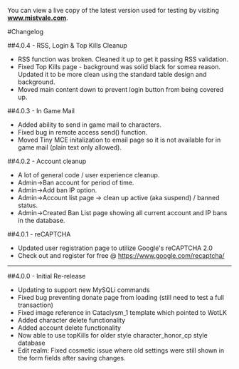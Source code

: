 You can view a live copy of the latest version used for testing by visiting **www.mistvale.com**.

#Changelog

##4.0.4 - RSS, Login & Top Kills Cleanup
 - RSS function was broken.  Cleaned it up to get it passing RSS validation.
 - Fixed Top Kills page - background was solid black for somea reason.  Updated it to be more clean using the standard table design and background.
 - Moved main content down to prevent login button from being covered up.

##4.0.3 - In Game Mail
 - Added ability to send in game mail to characters.
 - Fixed bug in remote access send() function.
 - Moved Tiny MCE initalization to email page so it is not available for in game mail (plain text only allowed).

##4.0.2 - Account cleanup
 - A lot of general code / user experience cleanup.
 - Admin->Ban account for period of time.
 - Admin->Add ban IP option.
 - Admin->Account list page -> clean up active (aka suspend) / banned status.
 - Admin->Created Ban List page showing all current account and IP bans in the database.

##4.0.1 - reCAPTCHA
 - Updated user registration page to utilize Google's reCAPTCHA 2.0 
 - Check out and register for free @ https://www.google.com/recaptcha/

***

##4.0.0 - Initial Re-release
 - Updating to support new MySQLi commands
 - Fixed bug preventing donate page from loading (still need to test a full transaction)
 - Fixed image reference in Cataclysm_1 template which pointed to WotLK
 - Added character delete functionality <admin page>
 - Added account delete functionality <admin page>
 - Now able to use topKills for older style character_honor_cp style database
 - Edit realm: Fixed cosmetic issue where old settings were still shown in the form fields after saving changes.
